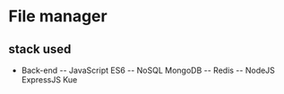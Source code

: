 # File manager
## stack used
- Back-end
	-- JavaScript ES6
	-- NoSQL MongoDB
	-- Redis
	-- NodeJS ExpressJS Kue
